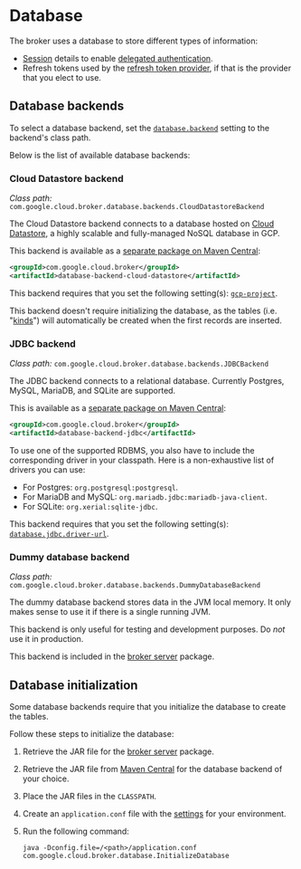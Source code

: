 # Database

The broker uses a database to store different types of information:

- [Session](sessions.md) details to enable [delegated authentication](#delegated-authentication).
- Refresh tokens used by the [refresh token provider](providers.md#refresh-token-provider), if that is the provider that
  you elect to use.

## Database backends

To select a database backend, set the [`database.backend`](settings.md#databasebackend) setting
to the backend's class path.

Below is the list of available database backends:

### Cloud Datastore backend

_Class path:_ `com.google.cloud.broker.database.backends.CloudDatastoreBackend`

The Cloud Datastore backend connects to a database hosted on [Cloud Datastore](https://cloud.google.com/datastore),
a highly scalable and fully-managed NoSQL database in GCP.

This backend is available as a [separate package on Maven Central](https://search.maven.org/search?q=g:com.google.cloud.broker%20AND%20a:database-backend-cloud-datastore):

```xml
<groupId>com.google.cloud.broker</groupId>
<artifactId>database-backend-cloud-datastore</artifactId>
```

This backend requires that you set the following setting(s): [`gcp-project`](settings.md#gcp-project).

This backend doesn't require initializing the database, as the tables (i.e. "[kinds](https://cloud.google.com/datastore/docs/concepts/entities#kinds_and_identifiers)")
will automatically be created when the first records are inserted.

### JDBC backend

_Class path:_ `com.google.cloud.broker.database.backends.JDBCBackend`

The JDBC backend connects to a relational database. Currently Postgres, MySQL, MariaDB, and SQLite are supported.

This is available as a [separate package on Maven Central](https://search.maven.org/search?q=g:com.google.cloud.broker%20AND%20a:database-backend-jdbc):

```xml
<groupId>com.google.cloud.broker</groupId>
<artifactId>database-backend-jdbc</artifactId>
```

To use one of the supported RDBMS, you also have to include the corresponding driver in your classpath. Here is a
non-exhaustive list of drivers you can use:

- For Postgres: `org.postgresql:postgresql`.
- For MariaDB and MySQL: `org.mariadb.jdbc:mariadb-java-client`.
- For SQLite: `org.xerial:sqlite-jdbc`.

This backend requires that you set the following setting(s): [`database.jdbc.driver-url`](settings.md#databasejdbcdriver-url).

### Dummy database backend

_Class path:_ `com.google.cloud.broker.database.backends.DummyDatabaseBackend`

The dummy database backend stores data in the JVM local memory. It only makes sense to use it if there is
a single running JVM.

This backend is only useful for testing and development purposes. Do *not* use it in production.

This backend is included in the [broker server](broker-server.md) package.

## Database initialization

Some database backends require that you initialize the database to create the tables.

Follow these steps to initialize the database:

1. Retrieve the JAR file for the [broker server](broker-server.md) package.
2. Retrieve the JAR file from [Maven Central](https://search.maven.org/search?q=g:com.google.cloud.broker) for the database backend of your choice.
3. Place the JAR files in the `CLASSPATH`.
4. Create an `application.conf` file with the [settings](settings.md) for your environment.
5. Run the following command:

   ```shell
   java -Dconfig.file=/<path>/application.conf com.google.cloud.broker.database.InitializeDatabase
   ```